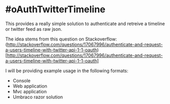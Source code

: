 #oAuthTwitterTimeline
================================
This provides a really simple solution to authenticate and retreive a timeline or twitter feed as raw json.

The idea stems from this question on Stackoverflow:
(http://stackoverflow.com/questions/17067996/authenticate-and-request-a-users-timeline-with-twitter-api-1-1-oauth)[http://stackoverflow.com/questions/17067996/authenticate-and-request-a-users-timeline-with-twitter-api-1-1-oauth]

I will be providing example usage in the following formats:
* Console
* Web application
* Mvc application
* Umbraco razor solution
